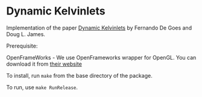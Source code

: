 # Dynamic Kelvinlets

Implementation of the paper [Dynamic Kelvinlets](https://graphics.pixar.com/library/DynaKelvinlets/paper.pdf) by Fernando De Goes and Doug L. James.

Prerequisite:

OpenFrameWorks - We use OpenFrameworks wrapper for OpenGL. You can download it from [their website](https://openframeworks.cc/download/)

To install, run `make` from the base directory of the package.

To run, use `make RunRelease`.
